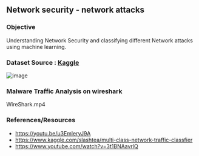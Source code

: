 ## Network security - network attacks

### Objective 

Understanding Network Security and classifying different Network attacks using machine learning.

### Dataset Source : <a href="https://www.kaggle.com/slashtea/kdd-cyberattack">Kaggle</a>


![image](https://user-images.githubusercontent.com/59824729/143803853-cd13a8cb-b84a-4fcf-b770-9c10f0fdf27d.png)

### Malware Traffic Analysis on wireshark

WireShark.mp4

### References/Resources

- https://youtu.be/u3EmleryJ9A
- https://www.kaggle.com/slashtea/multi-class-network-traffic-classfier
- https://www.youtube.com/watch?v=3t1BNAavrlQ

